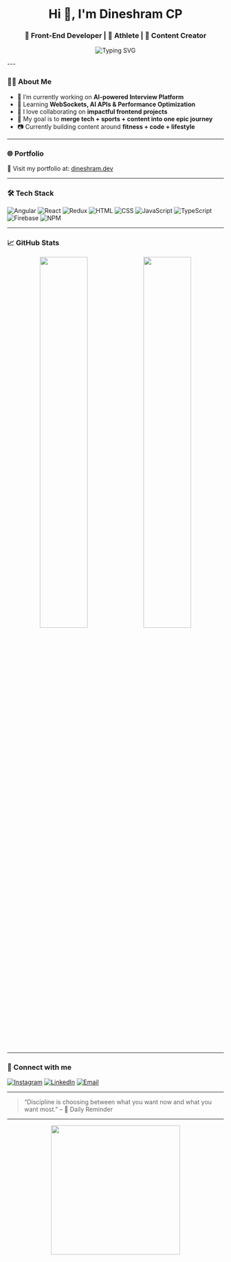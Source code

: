<!-- Title -->
<h1 align="center">Hi 👋, I'm Dineshram CP</h1>
<h3 align="center">🚀 Front-End Developer | 🏃 Athlete | 🎥 Content Creator</h3>

<!-- Typing Animation -->
<p align="center">
  <img src="https://readme-typing-svg.demolab.com?font=Fira+Code&weight=600&pause=1000&color=F75C7E&center=true&vCenter=true&width=435&lines=Passionate+Frontend+Dev;Loves+React+%26+Angular;Part-Time+Sprinter+%26+Boxer;Content+Creator+%F0%9F%93%B9" alt="Typing SVG" />
</p>
---

<!-- About Me -->
### 🧑‍💻 About Me

- 🔭 I’m currently working on **AI-powered Interview Platform**
- 🌱 Learning **WebSockets, AI APIs & Performance Optimization**
- 👯 I love collaborating on **impactful frontend projects**
- 🎯 My goal is to **merge tech + sports + content into one epic journey**
- 📷 Currently building content around **fitness + code + lifestyle**

---

<!-- Portfolio -->
### 🌐 Portfolio

🔗 Visit my portfolio at: [dineshram.dev](https://dineshram.lovable.app/)

---

<!-- Tech Stack -->
### 🛠️ Tech Stack

![Angular](https://img.shields.io/badge/-Angular-DD0031?logo=angular&logoColor=white&style=for-the-badge)
![React](https://img.shields.io/badge/-React-61DAFB?logo=react&logoColor=black&style=for-the-badge)
![Redux](https://img.shields.io/badge/-Redux-764ABC?logo=redux&logoColor=white&style=for-the-badge)
![HTML](https://img.shields.io/badge/-HTML5-E34F26?logo=html5&logoColor=white&style=for-the-badge)
![CSS](https://img.shields.io/badge/-CSS3-1572B6?logo=css3&logoColor=white&style=for-the-badge)
![JavaScript](https://img.shields.io/badge/-JavaScript-F7DF1E?logo=javascript&logoColor=black&style=for-the-badge)
![TypeScript](https://img.shields.io/badge/-TypeScript-3178C6?logo=typescript&logoColor=white&style=for-the-badge)
![Firebase](https://img.shields.io/badge/-Firebase-FFCA28?logo=firebase&logoColor=black&style=for-the-badge)
![NPM](https://img.shields.io/badge/-NPM-CB3837?logo=npm&logoColor=white&style=for-the-badge)

---

<!-- GitHub Stats -->
### 📈 GitHub Stats

<p align="center">
  <img src="https://github-readme-stats.vercel.app/api?username=dineshramcp&show_icons=true&theme=radical&count_private=true&hide_border=true" width="47%" />
  <img src="https://github-readme-streak-stats.herokuapp.com/?user=dineshramcp&theme=radical&hide_border=true" width="47%" />
</p>

---

<!-- Social Links -->
### 📱 Connect with me

<p align="left">
  <a href="https://www.instagram.com/im_superman____" target="_blank"><img alt="Instagram" src="https://img.shields.io/badge/-@dineshramcp-E4405F?style=for-the-badge&logo=Instagram&logoColor=white"/></a>
  <a href="https://www.linkedin.com/in/dineshram-cp/" target="_blank"><img alt="LinkedIn" src="https://img.shields.io/badge/-DineshCP-0077B5?style=for-the-badge&logo=Linkedin&logoColor=white"/></a>
  <a href="mailto:dineshramcp28@gmail.com"><img alt="Email" src="https://img.shields.io/badge/-Gmail-D14836?style=for-the-badge&logo=gmail&logoColor=white" /></a>
</p>

---

<!-- Quotes -->
> “Discipline is choosing between what you want now and what you want most.” – 📍 Daily Reminder

---

<!-- Footer GIF or Image -->
<p align="center">
  <img src="https://media.giphy.com/media/13HgwGsXF0aiGY/giphy.gif" width="300" />
</p>
